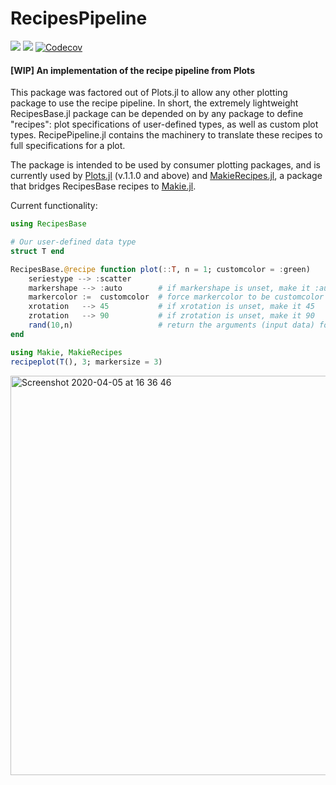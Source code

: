 # RecipesPipeline
[travis-img]: https://travis-ci.com/JuliaPlots/RecipesPipeline.jl.svg?branch=master
[travis-url]: https://travis-ci.com/JuliaPlots/RecipesPipeline.jl

[docs-img]: https://img.shields.io/badge/docs-dev-blue.svg
[docs-url]: http://docs.juliaplots.org/RecipesPipeline.jl/dev/

[![][travis-img]][travis-url]
[![][docs-img]][docs-url]
[![Codecov](https://codecov.io/gh/JuliaPlots/RecipesPipeline.jl/branch/master/graph/badge.svg)](https://codecov.io/gh/JuliaPlots/RecipesPipeline.jl)

#### [WIP] An implementation of the recipe pipeline from Plots
This package was factored out of Plots.jl to allow any other plotting package to use the recipe pipeline. In short, the extremely lightweight RecipesBase.jl package can be depended on by any package to define "recipes": plot specifications of user-defined types, as well as custom plot types. RecipePipeline.jl contains the machinery to translate these recipes to full specifications for a plot.

The package is intended to be used by consumer plotting packages, and is currently used by [Plots.jl](https://github.com/JuliaPlots/Plots.jl) (v.1.1.0 and above) and [MakieRecipes.jl](https://github.com/JuliaPlots/MakieRecipes.jl), a package that bridges RecipesBase recipes to [Makie.jl](https://github.com/JuliaPlots/Makie.jl).

Current functionality:
```julia
using RecipesBase

# Our user-defined data type
struct T end

RecipesBase.@recipe function plot(::T, n = 1; customcolor = :green)
    seriestype --> :scatter
    markershape --> :auto        # if markershape is unset, make it :auto
    markercolor :=  customcolor  # force markercolor to be customcolor
    xrotation   --> 45           # if xrotation is unset, make it 45
    zrotation   --> 90           # if zrotation is unset, make it 90
    rand(10,n)                   # return the arguments (input data) for the next recipe
end

using Makie, MakieRecipes
recipeplot(T(), 3; markersize = 3)

```
<img width="639" alt="Screenshot 2020-04-05 at 16 36 46" src="https://user-images.githubusercontent.com/8429802/78501571-3ea63d00-775c-11ea-9f6e-0c3651553bca.png">
